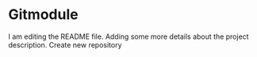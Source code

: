 # Gitmodule
I am editing the README file. Adding some more details about the project description.
Create new repository
